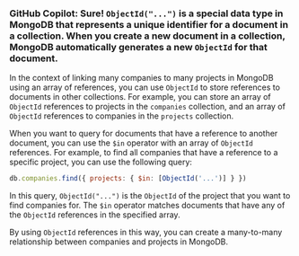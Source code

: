 ### GitHub Copilot: Sure! `ObjectId("...")` is a special data type in MongoDB that represents a unique identifier for a document in a collection. When you create a new document in a collection, MongoDB automatically generates a new `ObjectId` for that document.

In the context of linking many companies to many projects in MongoDB using an array of references, you can use `ObjectId` to store references to documents in other collections. For example, you can store an array of `ObjectId` references to projects in the `companies` collection, and an array of `ObjectId` references to companies in the `projects` collection.

When you want to query for documents that have a reference to another document, you can use the `$in` operator with an array of `ObjectId` references. For example, to find all companies that have a reference to a specific project, you can use the following query:

```javascript
db.companies.find({ projects: { $in: [ObjectId('...')] } })
```

In this query, `ObjectId("...")` is the `ObjectId` of the project that you want to find companies for. The `$in` operator matches documents that have any of the `ObjectId` references in the specified array.

By using `ObjectId` references in this way, you can create a many-to-many relationship between companies and projects in MongoDB.
